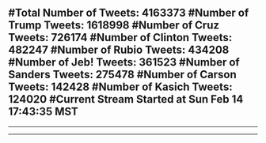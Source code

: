 #Total Number of Tweets: 4163373 
#Number of Trump Tweets: 1618998
#Number of Cruz Tweets: 726174
#Number of Clinton Tweets: 482247
#Number of Rubio Tweets: 434208
#Number of Jeb! Tweets: 361523
#Number of Sanders Tweets: 275478
#Number of Carson Tweets: 142428
#Number of Kasich Tweets: 124020
#Current Stream Started at Sun Feb 14 17:43:35 MST
---
---
---
